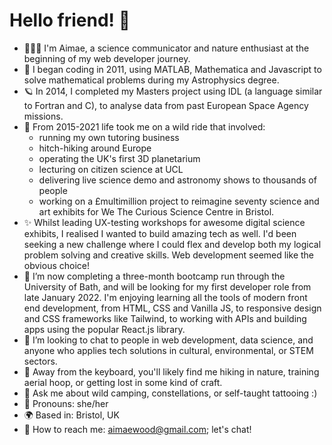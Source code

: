 # Hello friend! 🐛

<!--
**aimaewood/aimaewood** is a ✨ _special_ ✨ repository because its `README.md` (this file) appears on your GitHub profile.

Here are some ideas to get you started: -->
- 👩🏼‍🚀 I'm Aimae, a science communicator and nature enthusiast at the beginning of my web developer journey.
- 🔭 I began coding in 2011, using MATLAB, Mathematica and Javascript to solve mathematical problems during my Astrophysics degree.
- 🪐 In 2014, I completed my Masters project using IDL (a language similar to Fortran and C), to analyse data from past European Space Agency missions.
- 🎢 From 2015-2021 life took me on a wild ride that involved:
  - running my own tutoring business
  - hitch-hiking around Europe
  - operating the UK's first 3D planetarium
  - lecturing on citizen science at UCL
  - delivering live science demo and astronomy shows to thousands of people
  - working on a £multimillion project to reimagine seventy science and art exhibits for We The Curious Science Centre in Bristol.
- ✨ Whilst leading UX-testing workshops for awesome digital science exhibits, I realised I wanted to build amazing tech as well. I'd been seeking a new challenge where I could flex and develop both my logical problem solving and creative skills. Web development seemed like the obvious choice!
- 🌱 I’m now completing a three-month bootcamp run through the University of Bath, and will be looking for my first developer role from late January 2022. I'm enjoying learning all the tools of modern front end development, from HTML, CSS and Vanilla JS, to responsive design and CSS frameworks like Tailwind, to working with APIs and building apps using the popular React.js library.
- 🤔 I’m looking to chat to people in web development, data science, and anyone who applies tech solutions in cultural, environmental, or STEM sectors.
- 🍄 Away from the keyboard, you'll likely find me hiking in nature, training aerial hoop, or getting lost in some kind of craft.
- 💬 Ask me about wild camping, constellations, or self-taught tattooing :)
- 🌈 Pronouns: she/her
- 🌍 Based in: Bristol, UK
- 📜 How to reach me: aimaewood@gmail.com; let's chat!

